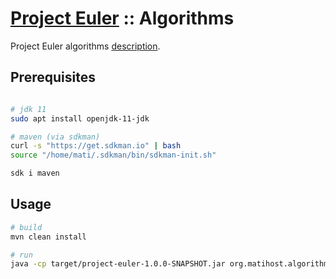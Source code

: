 # [Project Euler](http://projecteuler.net/)  ::  Algorithms

Project Euler algorithms [description](algorithms.md).

## Prerequisites

```bash

# jdk 11
sudo apt install openjdk-11-jdk

# maven (via sdkman)
curl -s "https://get.sdkman.io" | bash
source "/home/mati/.sdkman/bin/sdkman-init.sh"

sdk i maven
```

## Usage

```bash
# build
mvn clean install

# run
java -cp target/project-euler-1.0.0-SNAPSHOT.jar org.matihost.algorithms.euler.Problem1
```